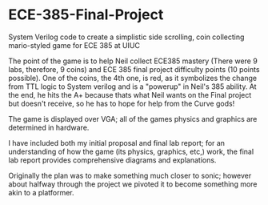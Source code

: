 # ECE-385-Final-Project
System Verilog code to create a simplistic side scrolling, coin collecting mario-styled game for ECE 385 at UIUC

The point of the game is to help Neil collect ECE385 mastery (There were 9 labs, therefore, 9 coins) and ECE 385 final project difficulty points (10 points possible). One of the coins, the 4th one, is red, as it symbolizes the change from TTL logic to System verilog and is a "powerup" in Neil's 385 ability. At the end, he hits the A+ because thats what Neil wants on the Final project but doesn't receive, so he has to hope for help from the Curve gods!

The game is displayed over VGA; all of the games physics and graphics are determined in hardware. 

I have included both my initial proposal and final lab report; for an understanding of how the game (its physics, graphics, etc,) work, the final lab report provides comprehensive diagrams and explanations. 

Originally the plan was to make something much closer to sonic; however about halfway through the project we pivoted it to become something more akin to a platformer. 
